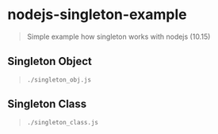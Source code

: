 # nodejs-singleton-example
> Simple example how singleton works with nodejs (10.15)

## Singleton Object 
> `./singleton_obj.js`

## Singleton Class
> `./singleton_class.js`

